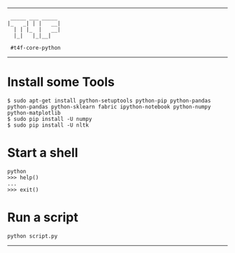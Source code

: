 -------------------------------------------------------------------------------
```
 _____ ___ _____ 
|_   _| | |   __|
  | | |_  |   __|
  |_|   |_|__|
                                                           
 #t4f-core-python
```
-------------------------------------------------------------------------------

# Install some Tools
```
$ sudo apt-get install python-setuptools python-pip python-pandas python-pandas python-sklearn fabric ipython-notebook python-numpy python-matplotlib
$ sudo pip install -U numpy
$ sudo pip install -U nltk
```
# Start a shell
```
python
>>> help()
...
>>> exit()
```
# Run a script
```
python script.py
```
-------------------------------------------------------------------------------

